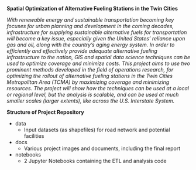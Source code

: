 <b>Spatial Optimization of Alternative Fueling Stations in the Twin Cities</b>

<i> With renewable energy and sustainable transportation becoming key focuses for urban planning and development in the coming decades, infrastructure for supplying sustainable alternative fuels for transportation will become a key issue, especially given the United States’ reliance upon gas and oil, along with the country’s aging energy system. In order to efficiently and effectively provide adequate alternative fueling infrastructure to the nation, GIS and spatial data science techniques can be used to optimize coverage and minimize costs. This project aims to use two prominent methods developed in the field of operations research, for optimizing the rollout of alternative fueling stations in the Twin Cities Metropolitan Area (TCMA) by maximizing coverage and minimizing resources. The project will show how the techniques can be used at a local or regional level, but the analysis is scalable, and can be used at much smaller scales (larger extents), like across the U.S. Interstate System. </i>

<b>Structure of Project Repository</b>
- data
  - Input datasets (as shapefiles) for road network and potential facilities
- docs
  - Various project images and documents, including the final report
- notebooks
  - 2 Jupyter Notebooks containing the ETL and analysis code

